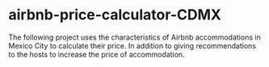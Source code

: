 # airbnb-price-calculator-CDMX
The following project uses the characteristics of Airbnb accommodations in Mexico City to calculate their price. In addition to giving recommendations to the hosts to increase the price of accommodation.
